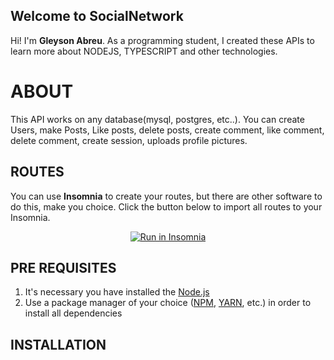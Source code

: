 ## Welcome to SocialNetwork

Hi! I'm **Gleyson Abreu**. As a programming student, I created these APIs to learn more about NODEJS, TYPESCRIPT and other technologies. 

# ABOUT

This API works on any database(mysql, postgres, etc..). You can create Users, make Posts, Like posts, delete posts, create comment, like comment, delete comment, create session, uploads profile pictures.
## ROUTES

You can use **Insomnia** to create your routes, but there are other software to do this, make you choice.
Click the button below to import all routes to your Insomnia.
<p  align="center">
<a  href="https://insomnia.rest/run/?label=SocialNetwork&uri=https%3A%2F%2Fgist.githubusercontent.com%2Fgleysonabreu%2F6dfde7ab6f7bad5c3d5f25556bb04a3e%2Fraw%2F8cf4685c8a45055ecbedd503cf579aff32c4d1fb%2FInsomnia_2020-07-08.har"  target="_blank"><img  src="https://insomnia.rest/images/run.svg"  alt="Run in Insomnia"></a>
</p>

## PRE REQUISITES 

1. It's necessary you have installed the [Node.js](https://nodejs.org/en/)
2. Use a package manager of your choice ([NPM](https://www.npmjs.com/), [YARN](https://yarnpkg.com/), etc.) in order to install all dependencies

## INSTALLATION